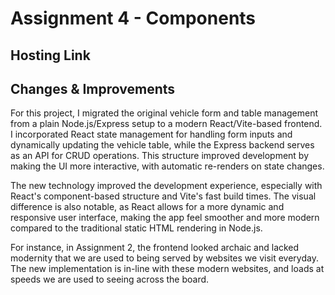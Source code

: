 Assignment 4 - Components
===

## Hosting Link

## Changes & Improvements

For this project, I migrated the original vehicle form and table management from a plain Node.js/Express setup to a modern React/Vite-based frontend. I incorporated React state management for handling form inputs and dynamically updating the vehicle table, while the Express backend serves as an API for CRUD operations. This structure improved development by making the UI more interactive, with automatic re-renders on state changes.

The new technology improved the development experience, especially with React's component-based structure and Vite's fast build times. The visual difference is also notable, as React allows for a more dynamic and responsive user interface, making the app feel smoother and more modern compared to the traditional static HTML rendering in Node.js.

For instance, in Assignment 2, the frontend looked archaic and lacked modernity that we are used to being served by websites we visit everyday. The new implementation is in-line with these modern websites, and loads at speeds we are used to seeing across the board. 

